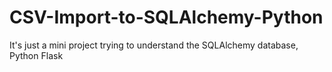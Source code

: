 # CSV-Import-to-SQLAlchemy-Python
It's just a mini project trying to understand the SQLAlchemy database, Python Flask
